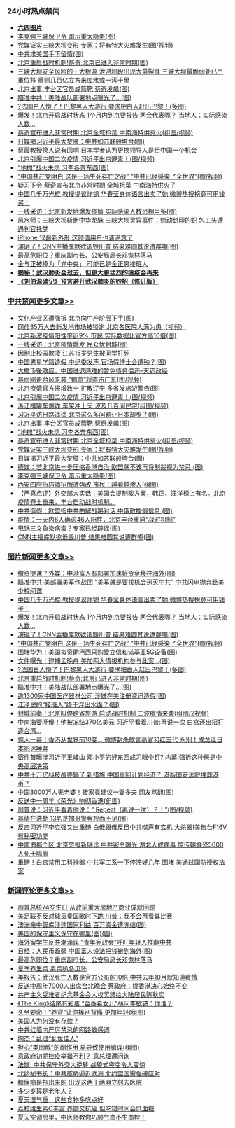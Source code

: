 <div class="catlist">
<h3>24小时热点禁闻</h3>
<ul>
<li><b><a href="64photo" target="_blank">六四图片</a></b></li>
<li><a href="https://github.com/fqnews/bnews/blob/master/cbnews/20200614/1344667.md">李克强三峡保卫令 暗示重大隐患(图)</a></li>
<li><a href="https://github.com/fqnews/bnews/blob/master/cbnews/20200614/1344673.md">党媒证实三峡大坝变形 专家：将有特大灾难发生(图/视频)</a></li>
<li><a href="https://github.com/fqnews/bnews/blob/master/comments/20200614/1344508.md">中共求美国手下留情(图)</a></li>
<li><a href="https://github.com/fqnews/bnews/blob/master/topimagenews/20200614/1344509.md">北京重启战时机制!蔡奇:北京已进入非常时期(图)</a></li>
<li><a href="https://github.com/fqnews/bnews/blob/master/comments/20200614/1344475.md">三峡大坝安全风险的十大根源 泄洪坝段出现大量裂缝 三峡大坝最脆弱处已严重位移 重则几百亿立方米库水或一泻千里</a></li>
<li><a href="https://github.com/fqnews/bnews/blob/master/cbnews/20200614/1344693.md">北京出事 丰台区官员成箭靶 蔡奇发飙(图)</a></li>
<li><a href="https://github.com/fqnews/bnews/blob/master/topimagenews/20200614/1344501.md">瞄准中共！美陆战队部署地点曝光了…(图)</a></li>
<li><a href="https://github.com/fqnews/bnews/blob/master/topimagenews/20200614/1344556.md">?法国白人懵了！巴黎黑人大游行 要求把白人赶出巴黎！(多图)</a></li>
<li><a href="https://github.com/fqnews/bnews/blob/master/topimagenews/20200614/1344730.md">爆发！北京开启战时状态 1个月内到京要报告 两会代表哪？ 当地人：实际感染人数...</a></li>
<li><a href="https://github.com/fqnews/bnews/blob/master/cbnews/20200614/1344675.md">蔡奇宣布进入非常时期 北京全城抢菜 中南海特供惹火(组图/视频)</a></li>
<li><a href="https://github.com/fqnews/bnews/blob/master/cbnews/20200614/1344669.md">日媒揭习近平最大梦魇：中共如苏联般垮台(图)</a></li>
<li><a href="https://github.com/fqnews/bnews/blob/master/headline/20200614/1344483.md">蔡霞教授换人说有回响 日本学者认为更换领导人是给中国一个机会</a></li>
<li><a href="https://github.com/fqnews/bnews/blob/master/cbnews/20200614/1344718.md">北京引爆中国二次疫情 习近平出京避毒！(图/视频)</a></li>
<li><a href="https://github.com/fqnews/bnews/blob/master/cbnews/20200614/1344691.md">“地摊”战火未熄 习李各奔东西(图)</a></li>
<li><a href="https://github.com/fqnews/bnews/blob/master/topimagenews/20200614/1344678.md">“中国共产党明白 这是一场生死存亡之战” “中共已经感染了全世界”(图/视频)</a></li>
<li><a href="https://github.com/fqnews/bnews/blob/master/comments/20200614/1344514.md">疑习下令 蔡奇宣布北京非常时期 全城抢菜 中南海特供火了</a></li>
<li><a href="https://github.com/fqnews/bnews/blob/master/topimagenews/20200614/1344807.md">中国几千万光棍 教授提议炸锅 华春莹身体语言出卖了她 微博热搜榜竟可用钱买！</a></li>
<li><a href="https://github.com/fqnews/bnews/blob/master/cbnews/20200614/1344528.md">一线采访：北京新发地爆发疫情 实际感染人数恐相当多(图)</a></li>
<li><a href="https://github.com/fqnews/bnews/blob/master/comments/20200614/1344621.md">风水师：三峡大坝斩断中华龙脉 三峡大坝灵异事件：惊动封印的蛇 包工头遭遇判官托梦</a></li>
<li><a href="https://github.com/fqnews/bnews/blob/master/cnnews/20200614/1344496.md">iPhone 12最新外形 这颜值用户也该满意了</a></li>
<li><a href="https://github.com/fqnews/bnews/blob/master/topimagenews/20200614/1344681.md">演砸了！CNN主播库默欲诋毁川普 结果难圆其说遭群嘲(图)</a></li>
<li><a href="https://github.com/fqnews/bnews/blob/master/comments/20200614/1344813.md">最高危职位？重庆副市长、公安局局长邓恢林落马</a></li>
<li><a href="https://github.com/fqnews/bnews/blob/master/baitai/20200614/1344753.md">金与正被捧为「党中央」 可能已是金正恩接班人</a></li>
<li><b><a href="https://github.com/fqnews/bnews/blob/master/comments/20200211/1275071.md" target="_blank">揭秘：武汉肺炎会过去，但更大更猛烈的瘟疫会再来</a></b></li>
<li><b><a href="https://github.com/fqnews/bnews/blob/master/comments/20200207/1272816.md" target="_blank">《刘伯温碑记》预言避开武汉肺炎的妙招（修订版）</a></b></li>
</ul>
</div>

<div class="catlist">
<h3><a href="https://github.com/fqnews/bnews/blob/master/cbnews/" target="_blank">中共禁闻</a><span><a href="https://github.com/fqnews/bnews/blob/master/cbnews/" target="_blank" rel="nofollow">更多文章>></a></span></h3>
<ul>
<li><a href="https://github.com/fqnews/bnews/blob/master/cbnews/20200615/1344890.md" target="_blank">文化产业区遭强拆 北京向中产阶层下手(图)</a></li>
<li><a href="https://github.com/fqnews/bnews/blob/master/cbnews/20200615/1344889.md" target="_blank">网传35万人去新发地市场被锁定 北京各医院人满为患（视频）</a></li>
<li><a href="https://github.com/fqnews/bnews/blob/master/cbnews/20200615/1344888.md" target="_blank">北京新波疫情阳性率近9% 市民:实际数据比官方高10倍(图)</a></li>
<li><a href="https://github.com/fqnews/bnews/blob/master/cbnews/20200615/1344886.md" target="_blank">一线采访：北京疫情爆发 民众忧封城(图)</a></li>
<li><a href="https://github.com/fqnews/bnews/blob/master/cbnews/20200614/1344745.md" target="_blank">因制止校园欺凌 江苏15岁男生被同学打死</a></li>
<li><a href="https://github.com/fqnews/bnews/blob/master/cbnews/20200614/1344731.md" target="_blank">中国男星学籍造假 中纪委发声 官场假博士会遭殃？(图)</a></li>
<li><a href="https://github.com/fqnews/bnews/blob/master/cbnews/20200614/1344728.md" target="_blank">大撒币後效应，中国进退两难的暂免债务偿还&#8211;天钧政经</a></li>
<li><a href="https://github.com/fqnews/bnews/blob/master/cbnews/20200614/1344727.md" target="_blank">暴雨刚走台风来袭 “鹦鹉”将直击广东(图/视频)</a></li>
<li><a href="https://github.com/fqnews/bnews/blob/master/cbnews/20200614/1344726.md" target="_blank">北京疫情官方报增数十 扩散辽宁 多省发旅游警告(图)</a></li>
<li><a href="https://github.com/fqnews/bnews/blob/master/cbnews/20200614/1344718.md" target="_blank">北京引爆中国二次疫情 习近平出京避毒！(图/视频)</a></li>
<li><a href="https://github.com/fqnews/bnews/blob/master/cbnews/20200614/1344714.md" target="_blank">浙江槽罐车爆炸 车架冲上天 波及几百间民宅(组图/视频)</a></li>
<li><a href="https://github.com/fqnews/bnews/blob/master/cbnews/20200614/1344707.md" target="_blank">习近平访日路遥遥 北京这么多问题让日本却步？(图)</a></li>
<li><a href="https://github.com/fqnews/bnews/blob/master/cbnews/20200614/1344693.md" target="_blank">北京出事 丰台区官员成箭靶 蔡奇发飙(图)</a></li>
<li><a href="https://github.com/fqnews/bnews/blob/master/cbnews/20200614/1344691.md" target="_blank">“地摊”战火未熄 习李各奔东西(图)</a></li>
<li><a href="https://github.com/fqnews/bnews/blob/master/cbnews/20200614/1344675.md" target="_blank">蔡奇宣布进入非常时期 北京全城抢菜 中南海特供惹火(组图/视频)</a></li>
<li><a href="https://github.com/fqnews/bnews/blob/master/cbnews/20200614/1344673.md" target="_blank">党媒证实三峡大坝变形 专家：将有特大灾难发生(图/视频)</a></li>
<li><a href="https://github.com/fqnews/bnews/blob/master/cbnews/20200614/1344669.md" target="_blank">日媒揭习近平最大梦魇：中共如苏联般垮台(图)</a></li>
<li><a href="https://github.com/fqnews/bnews/blob/master/cbnews/20200614/1344668.md" target="_blank">德媒：若北京进一步压缩香港自治 欧盟就不该再将制裁视为禁忌 (图)</a></li>
<li><a href="https://github.com/fqnews/bnews/blob/master/cbnews/20200614/1344667.md" target="_blank">李克强三峡保卫令 暗示重大隐患(图)</a></li>
<li><a href="https://github.com/fqnews/bnews/blob/master/cbnews/20200614/1344666.md" target="_blank">西安四府街店铺招牌遭强改 市民：越看越渗人(组图)</a></li>
<li><a href="https://github.com/fqnews/bnews/blob/master/cbnews/20200614/1344664.md" target="_blank">【严真点评】外交部大实话：美国会提制裁方案，韩正、汪洋榜上有名。北京疫情卷土重来，丰台启动战时机制。</a></li>
<li><a href="https://github.com/fqnews/bnews/blob/master/cbnews/20200614/1344638.md" target="_blank">中共造假：欧盟指中共曲解战略对话 中俄散播假信息 (图)</a></li>
<li><a href="https://github.com/fqnews/bnews/blob/master/cbnews/20200614/1344606.md" target="_blank">疫情：一天内6人确诊46人阳性，北京丰台重启“战时机制”</a></li>
<li><a href="https://github.com/fqnews/bnews/blob/master/cbnews/20200614/1344602.md" target="_blank">甩锅三文鱼染病毒？专家已经辟谣(图)</a></li>
<li><a href="https://github.com/fqnews/bnews/blob/master/cbnews/20200614/1344565.md" target="_blank">CNN主播库默欲诋毁川普 结果难圆其说遭群嘲(图)</a></li>

</ul>
</div>
<div class="catlist">
<h3><a href="https://github.com/fqnews/bnews/blob/master/topimagenews/" target="_blank">图片新闻</a><span><a href="https://github.com/fqnews/bnews/blob/master/topimagenews/" target="_blank" rel="nofollow">更多文章>></a></span></h3>
<ul>
<li><a href="https://github.com/fqnews/bnews/blob/master/topimagenews/20200614/1344847.md" target="_blank">撤资提速？外媒：中港富人有部署加速将资金移往海外(图)</a></li>
<li><a href="https://github.com/fqnews/bnews/blob/master/topimagenews/20200614/1344845.md" target="_blank">瞄准中共!美部署美军作战团 “美军就是要找机会迅灭中共” 中共闪电抛弃赴美少校间谍</a></li>
<li><a href="https://github.com/fqnews/bnews/blob/master/topimagenews/20200614/1344807.md" target="_blank">中国几千万光棍 教授提议炸锅 华春莹身体语言出卖了她 微博热搜榜竟可用钱买！</a></li>
<li><a href="https://github.com/fqnews/bnews/blob/master/topimagenews/20200614/1344730.md" target="_blank">爆发！北京开启战时状态 1个月内到京要报告 两会代表哪？ 当地人：实际感染人数&#8230;</a></li>
<li><a href="https://github.com/fqnews/bnews/blob/master/topimagenews/20200614/1344681.md" target="_blank">演砸了！CNN主播库默欲诋毁川普 结果难圆其说遭群嘲(图)</a></li>
<li><a href="https://github.com/fqnews/bnews/blob/master/topimagenews/20200614/1344678.md" target="_blank">“中国共产党明白 这是一场生死存亡之战” “中共已经感染了全世界”(图/视频)</a></li>
<li><a href="https://github.com/fqnews/bnews/blob/master/topimagenews/20200614/1344601.md" target="_blank">围堵华为！美国拟资助巴西采购爱立信和诺基亚5G设备(图)</a></li>
<li><a href="https://github.com/fqnews/bnews/blob/master/topimagenews/20200614/1344600.md" target="_blank">文件曝光：逮捕孟晚舟 美加两大情报机构参与此案…(图)</a></li>
<li><a href="https://github.com/fqnews/bnews/blob/master/topimagenews/20200614/1344556.md" target="_blank">?法国白人懵了！巴黎黑人大游行 要求把白人赶出巴黎！(多图)</a></li>
<li><a href="https://github.com/fqnews/bnews/blob/master/topimagenews/20200614/1344509.md" target="_blank">北京重启战时机制!蔡奇:北京已进入非常时期(图)</a></li>
<li><a href="https://github.com/fqnews/bnews/blob/master/topimagenews/20200614/1344501.md" target="_blank">瞄准中共！美陆战队部署地点曝光了…(图)</a></li>
<li><a href="https://github.com/fqnews/bnews/blob/master/topimagenews/20200614/1344451.md" target="_blank">逾1300家中国医疗器材公司 涉嫌在美注册资讯造假(图)</a></li>
<li><a href="https://github.com/fqnews/bnews/blob/master/topimagenews/20200614/1344428.md" target="_blank">江泽民的“接班人”终于浮出水面？(图)</a></li>
<li><a href="https://github.com/fqnews/bnews/blob/master/topimagenews/20200614/1344427.md" target="_blank">封城前奏！北京叫停跨省旅游 启动战时机制 二波疫情来袭(组图/2视频)</a></li>
<li><a href="https://github.com/fqnews/bnews/blob/master/topimagenews/20200614/1344405.md" target="_blank">中南海要吓傻！他被冻结370亿美元 习近平看着川普:再说一次 白宫还出招打造台湾&#8230;</a></li>
<li><a href="https://github.com/fqnews/bnews/blob/master/topimagenews/20200613/1344380.md" target="_blank">惊人一幕！香港从世界前10变… 微博封杀敢言高官和红三代 永别！成龙让日本影迷唾弃</a></li>
<li><a href="https://github.com/fqnews/bnews/blob/master/topimagenews/20200613/1344345.md" target="_blank">密件首曝涉习近平王岐山 邓小平的好东西成习眼中钉? 内幕:强拆这种房是中央高层决策</a></li>
<li><a href="https://github.com/fqnews/bnews/blob/master/topimagenews/20200613/1344335.md" target="_blank">中共十万亿科技战要输了 新措施 中国重回计划经济？ 港版国安法将埋葬港币？</a></li>
<li><a href="https://github.com/fqnews/bnews/blob/master/topimagenews/20200613/1344214.md" target="_blank">中国3000万人无老婆！砖家竟建议一妻多夫 网友骂翻(图)</a></li>
<li><a href="https://github.com/fqnews/bnews/blob/master/topimagenews/20200613/1344122.md" target="_blank">反送中一周年《荣光》响彻香港(组图)</a></li>
<li><a href="https://github.com/fqnews/bnews/blob/master/topimagenews/20200613/1344064.md" target="_blank">川普说：习近平看着他说：“ Repeat（再说一次）？！”(图/视频)</a></li>
<li><a href="https://github.com/fqnews/bnews/blob/master/topimagenews/20200613/1344059.md" target="_blank">暴徒在洗劫 13名芝加哥警察视而不见(图)</a></li>
<li><a href="https://github.com/fqnews/bnews/blob/master/topimagenews/20200613/1343882.md" target="_blank">反击习近平李克强又出重磅 白俄跟俄反目中共噤声有玄机 大杀器!美售台F16V有秘密功能</a></li>
<li><a href="https://github.com/fqnews/bnews/blob/master/topimagenews/20200613/1343881.md" target="_blank">中南海那个区 北京忽报新确诊 中共密令曝光 湖北人成病毒 惊传朝鲜恐5000人死于隔离</a></li>
<li><a href="https://github.com/fqnews/bnews/blob/master/topimagenews/20200612/1343812.md" target="_blank">重磅！白宫禁用工科神器 中共军工系一下停滞好几年 围堵 美通过国防授权法案</a></li>

</ul>
</div>
<div class="catlist">
<h3><a href="https://github.com/fqnews/bnews/blob/master/comments/" target="_blank">新闻评论</a><span><a href="https://github.com/fqnews/bnews/blob/master/comments/" target="_blank" rel="nofollow">更多文章>></a></span></h3>
<ul>
<li><a href="https://github.com/fqnews/bnews/blob/master/comments/20200615/1344896.md" target="_blank">川普总统74岁生日 从政前重大房地产商业成就回顾</a></li>
<li><a href="https://github.com/fqnews/bnews/blob/master/comments/20200615/1344861.md" target="_blank">美足联不反对球员奏国歌时下跪 川普：我不会再看其比赛</a></li>
<li><a href="https://github.com/fqnews/bnews/blob/master/comments/20200615/1344853.md" target="_blank">澳洲亲中智库涉违国家利益 百万资金遭冻结(图)</a></li>
<li><a href="https://github.com/fqnews/bnews/blob/master/comments/20200615/1344852.md" target="_blank">美国的保守主义保守在哪里(图)(图)</a></li>
<li><a href="https://github.com/fqnews/bnews/blob/master/comments/20200614/1344841.md" target="_blank">海外留学生反共潮涌现 “青年宪政会”呼吁年轻人推翻中共</a></li>
<li><a href="https://github.com/fqnews/bnews/blob/master/comments/20200614/1344823.md" target="_blank">日经：人民币趋弱 中国富人设法把钱搬到海外(图)</a></li>
<li><a href="https://github.com/fqnews/bnews/blob/master/comments/20200614/1344813.md" target="_blank">最高危职位？重庆副市长、公安局局长邓恢林落马</a></li>
<li><a href="https://github.com/fqnews/bnews/blob/master/comments/20200614/1344812.md" target="_blank">夏季养生菜 素菜扒冬瓜环</a></li>
<li><a href="https://github.com/fqnews/bnews/blob/master/comments/20200614/1344794.md" target="_blank">美报告：武汉死亡人数是官方公布的10倍 中共去年10月就知道疫情</a></li>
<li><a href="https://github.com/fqnews/bnews/blob/master/comments/20200614/1344791.md" target="_blank">反送中周年7000人出席台北晚会  蔡政府：撑香港决心始终不变</a></li>
<li><a href="https://github.com/fqnews/bnews/blob/master/comments/20200614/1344760.md" target="_blank">共产主义受难者纪念基金会人权奖颁给大陆居民陈秋实</a></li>
<li><a href="https://github.com/fqnews/bnews/blob/master/comments/20200614/1344742.md" target="_blank">《The King》结尾有彩蛋   “金泰希女儿”萌问李敏镐：你谁？</a></li>
<li><a href="https://github.com/fqnews/bnews/blob/master/comments/20200614/1344739.md" target="_blank">久坐要命！“养背”让你挥别背痛 更加年轻(组图)</a></li>
<li><a href="https://github.com/fqnews/bnews/blob/master/comments/20200614/1344716.md" target="_blank">美国人为何没有存款？</a></li>
<li><a href="https://github.com/fqnews/bnews/blob/master/comments/20200614/1344711.md" target="_blank">中共红墙内严厉禁忌的网路敏感词</a></li>
<li><a href="https://github.com/fqnews/bnews/blob/master/comments/20200614/1344708.md" target="_blank">陶杰：乱过“乱世佳人”</a></li>
<li><a href="https://github.com/fqnews/bnews/blob/master/comments/20200614/1344680.md" target="_blank">担心“类固醇”的副作用 易导致使用错误(组图)</a></li>
<li><a href="https://github.com/fqnews/bnews/blob/master/comments/20200614/1344674.md" target="_blank">意政府初期控疫举措不利？ 意总理遭问询</a></li>
<li><a href="https://github.com/fqnews/bnews/blob/master/comments/20200614/1344672.md" target="_blank">法媒: 中共保守外交大逆转  战狼式突变令人震惊</a></li>
<li><a href="https://github.com/fqnews/bnews/blob/master/comments/20200614/1344671.md" target="_blank">北约秘书长：中共威胁逼近欧洲 北约盟国需强硬应对</a></li>
<li><a href="https://github.com/fqnews/bnews/blob/master/comments/20200614/1344653.md" target="_blank">糖尿病是拖出来的 出现这两干两麻立刻去医院</a></li>
<li><a href="https://github.com/fqnews/bnews/blob/master/comments/20200614/1344652.md" target="_blank">多少岁算是老年人？</a></li>
<li><a href="https://github.com/fqnews/bnews/blob/master/comments/20200614/1344651.md" target="_blank">夏天湿气重，这些食物多吃点好</a></li>
<li><a href="https://github.com/fqnews/bnews/blob/master/comments/20200614/1344650.md" target="_blank">荔枝维生素C丰富 养颜又抗癌 但吃错时间会低血糖</a></li>
<li><a href="https://github.com/fqnews/bnews/blob/master/comments/20200614/1344649.md" target="_blank">夏天空调房里，中医师教你巧顺气血不生血栓！</a></li>

</ul>
</div>